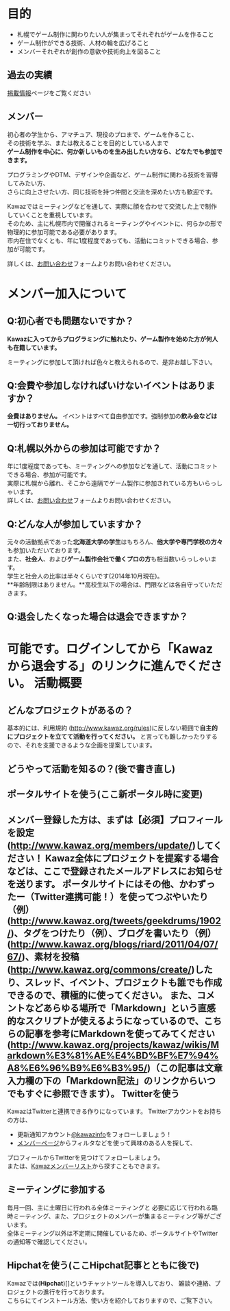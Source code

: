 目的
===============

* 札幌でゲーム制作に関わりたい人が集まってそれぞれがゲームを作ること 
* ゲーム制作ができる技術、人材の輪を広げること 
* メンバーそれぞれが創作の意欲や技術向上を図ること  

過去の実績 
--------------- 


[掲載情報](http://www.kawaz.org/published)ページをご覧ください 

メンバー
---------------


初心者の学生から、アマチュア、現役のプロまで、ゲームを作ること、  
その技術を学ぶ、または教えることを目的としている人まで  
**ゲーム制作を中心に、何か新しいものを生み出したい方なら、どなたでも参加できます。**   

プログラミングやDTM、デザインや企画など、ゲーム制作に関わる技術を習得してみたい方、  
さらに向上させたい方、同じ技術を持つ仲間と交流を深めたい方も歓迎です。  



Kawazではミーティングなどを通して、実際に顔を合わせて交流した上で制作していくことを重視しています。  
そのため、主に札幌市内で開催されるミーティングやイベントに、何らかの形で物理的に参加可能である必要があります。  
市内在住でなくとも、年に1度程度であっても、活動にコミットできる場合、参加が可能です。  

詳しくは、[お問い合わせ](http://www.kawaz.org/contact/)フォームよりお問い合わせください。　  

 
メンバー加入について
===============


Q:初心者でも問題ないですか？
---------------


**Kawazに入ってからプログラミングに触れたり、ゲーム製作を始めた方が何人も在籍しています。**

ミーティングに参加して頂ければ色々と教えられるので、是非お越し下さい。



Q:会費や参加しなければいけないイベントはありますか？
---------------

**会費はありません。**
イベントはすべて自由参加です。強制参加の**飲み会などは一切行っておりません。**

Q:札幌以外からの参加は可能ですか？
---------------

年に1度程度であっても、ミーティングへの参加などを通して、活動にコミットできる場合、参加が可能です。  
実際に札幌から離れ、そこから遠隔でゲーム製作に参加されている方もいらっしゃいます。  
詳しくは、[お問い合わせ](http://www.kawaz.org/contact/)フォームよりお問い合わせください。  

Q:どんな人が参加していますか？
---------------


元々の活動拠点であった**北海道大学の学生**はもちろん、**他大学や専門学校の方々**も参加いただいております。  
また、**社会人**、および**ゲーム製作会社で働くプロの方**も相当数いらっしゃいます。  
学生と社会人の比率は半々くらいです(2014年10月現在)。  
**年齢制限はありません。**高校生以下の場合は、門限などは各自守っていただきます。  

Q:退会したくなった場合は退会できますか？
---------------

可能です。ログインしてから「Kawazから退会する」のリンクに進んでください。
活動概要
===============

どんなプロジェクトがあるの？ 
---------------

基本的には、利用規約 (http://www.kawaz.org/rules)に反しない範囲で**自主的にプロジェクトを立てて活動を行ってください。**
と言っても難しかったりするので、それを支援できるような企画を提案しています。 

どうやって活動を知るの？(後で書き直し)
---------------
ポータルサイトを使う(ここ新ポータル時に変更)
---------------

メンバー登録した方は、まずは【必須】プロフィールを設定 (http://www.kawaz.org/members/update/)してください！
Kawaz全体にプロジェクトを提案する場合などは、ここで登録されたメールアドレスにお知らせを送ります。
ポータルサイトにはその他、かわずったー（Twitter連携可能！）を使ってつぶやいたり（例） (http://www.kawaz.org/tweets/geekdrums/1902/)、タグをつけたり（例）、ブログを書いたり（例） (http://www.kawaz.org/blogs/riard/2011/04/07/67/)、素材を投稿 (http://www.kawaz.org/commons/create/)したり、スレッド、イベント、プロジェクトも誰でも作成できるので、積極的に使ってください。
また、コメントなどあらゆる場所で「Markdown」という直感的なスクリプトが使えるようになっているので、こちらの記事を参考にMarkdownを使ってみてください (http://www.kawaz.org/projects/kawaz/wikis/Markdown%E3%81%AE%E4%BD%BF%E7%94%A8%E6%96%B9%E6%B3%95/)（この記事は文章入力欄の下の「Markdown記法」のリンクからいつでもすぐに参照できます）。
Twitterを使う
---------------

KawazはTwitterと連携できる作りになっています。 
Twitterアカウントをお持ちの方は、  

* 更新通知アカウント[@kawazinfo](https://twitter.com/kawazinfo)をフォローしましょう！   
* [メンバーページ](http://www.kawaz.org/members)からフィルタなどを使って興味のある人を探して、  

プロフィールからTwitterを見つけてフォローしましょう。  
または、[Kawazメンバーリスト](https://twitter.com/kawazinfo/lists/kawaz)から探すこともできます。   

ミーティングに参加する
---------------

毎月一回、主に土曜日に行われる全体ミーティングと
必要に応じて行われる臨時ミーティング、また、プロジェクトのメンバーが集まるミーティング等がございます。  
全体ミーティング以外は不定期に開催しているため、ポータルサイトやTwitterの通知等で確認してください。

Hipchatを使う(ここHipchat記事とともに後で)
---------------

Kawazでは(**Hipchat**)[]というチャットツールを導入しており、
雑談や連絡、プロジェクトの進行を行っております。  
こちらにてインストール方法、使い方を紹介しておりますので、ご覧下さい。
